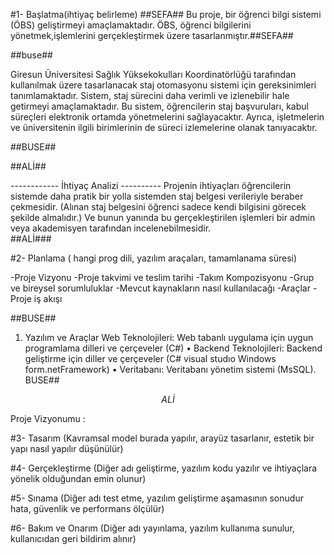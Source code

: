 #1- Başlatma(ihtiyaç belirleme)
##SEFA## Bu proje, bir öğrenci bilgi sistemi (ÖBS) geliştirmeyi amaçlamaktadır.
ÖBS, öğrenci bilgilerini yönetmek,işlemlerini gerçekleştirmek üzere tasarlanmıştır.##SEFA##


##buse##


Giresun Üniversitesi Sağlık Yüksekokulları Koordinatörlüğü
tarafından kullanılmak üzere tasarlanacak
staj otomasyonu sistemi için gereksinimleri tanımlamaktadır. 
Sistem, staj sürecini daha verimli ve izlenebilir 
hale getirmeyi amaçlamaktadır.
Bu sistem, öğrencilerin staj başvuruları, kabul süreçleri elektronik ortamda yönetmelerini sağlayacaktır. 
Ayrıca, işletmelerin ve üniversitenin ilgili birimlerinin de süreci izlemelerine olanak tanıyacaktır.


##BUSE##

##ALİ##  

------------ İhtiyaç Analizi ----------
  Projenin ihtiyaçları öğrencilerin sistemde daha pratik bir yolla sistemden staj belgesi verileriyle beraber çekmesidir. (Alınan staj belgesini öğrenci sadece kendi bilgisini görecek şekilde almalıdır.)  Ve bunun yanında bu gerçekleştirilen işlemleri bir admin veya akademisyen tarafından incelenebilmesidir.  
 ##ALİ###



#2- Planlama ( hangi prog dili, yazılım araçaları, tamamlanama süresi)

  -Proje Vizyonu
  -Proje takvimi ve teslim tarihi
  -Takım Kompozisyonu
  -Grup ve bireysel sorumluluklar
  -Mevcut kaynakların nasıl kullanılacağı
  -Araçlar
  -Proje iş akışı
  

##BUSE##


1. Yazılım ve Araçlar
     Web Teknolojileri: Web tabanlı uygulama için uygun programlama dilleri ve çerçeveler (C#)
•	Backend Teknolojileri: Backend geliştirme için diller ve çerçeveler (C# visual studıo Windows form.netFramework)
•	Veritabanı: Veritabanı yönetim sistemi (MsSQL).
BUSE##

$$ALİ$$ 

  Proje Vizyonumu : 


#3- Tasarım (Kavramsal model burada yapılır, arayüz tasarlanır, estetik bir yapı nasıl yapılır düşünülür) 


#4- Gerçekleştirme (Diğer adı geliştirme, yazılım kodu yazılır ve ihtiyaçlara yönelik olduğundan emin olunur)


#5- Sınama (Diğer adı test etme, yazılım geliştirme aşamasının sonudur hata, güvenlik ve performans ölçülür)


#6- Bakım ve Onarım (Diğer adı yayınlama, yazılım kullanıma sunulur, kullanıcıdan geri bildirim alınır)
